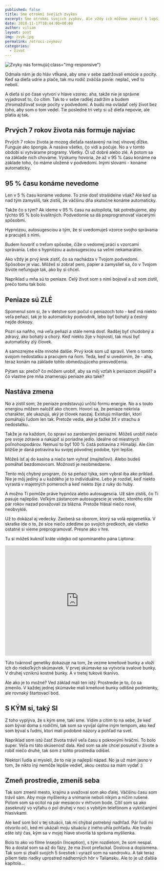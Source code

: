 ```yaml
---
published: false
title: Sme otrokmi svojich zvykov
excerpt: Sme otrokmi svojich zvykov. Ale vždy ich môžeme zmeniť k lepšiemu :)
date: 2018-11-17T10:44:00+00:00
author: viliam
layout: post
img: zvyk.jpg
permalink: /otroci-zvykov/
categories:
  - život
---
```


![Zvyky nás formujú](/images/zvyk-b.jpg){:class="img-responsive"}

Odmala nám je do hláv vtĺkané, aby sme v sebe zadržovali emócie a pocity. Keď sa dieťa udrie a plače, tak mu rodič zväčša povie: neplač, veď to nebolí.

A dieťa si po čase vytvorí v hlave vzorec: aha, takže nie je správne vyjadrovať to, čo cítim. Tak to v sebe radšej zadržím a budem zhromažďovať svoje pocity v podvedomí. A budú ma ovládať celý život bez toho, aby som o tom vedel. Tie posledné tri vety si už dieťa nepovie, ale platia aj tak.

## Prvých 7 rokov života nás formuje najviac

Prvých 7 rokov života je mozog dieťaťa nastavený na inej vlnovej dĺžke. Funguje ako špongia. A nasáva všetko, čo vidí a počuje. No a v tomto období si vytvárame programy. Všetky. Či už dobré alebo zlé. A potom sa na základe nich chováme. Výskumy hovoria, že až v 95 % času konáme na základe toho, čo máme uložené v podvedomí. Inými slovami - konáme automaticky. 

## 95 % času konáme nevedome

Len v 5 % času konáme vedome. To znie dosť strašidelne však? Ale keď sa nad tým zamyslíš, tak zistíš, že väčšinu dňa skutočne konáme automaticky. 

Takže čo s tým? Ak ideme v 95 % času na autopilota, tak potrebujeme, aby týchto 95 % bolo kvalitných. Podvedomie sa dá preprogramovať viacerými spôsobmi.

Hypnózou, autosugesciou a tým, že si uvedomuješ vzorce svojho správania a pracuješ s nimi.

Budem hovoriť o treťom spôsobe, čiže o vedomej práci s vzorcami správania. Lebo s hypnózou a autosugesciou sa veľmi nekamarátim.

Ako vždy je prvý krok zistiť, čo sa nachádza v Tvojom podvedomí. Spôsobov je viac. Môžeš si zobrať pero, papier a zamyslieť sa, čo v Tvojom živote nefunguje tak, ako by si chcel.

Napríklad u mňa sú to peniaze. Celý život som s nimi bojoval a už som zistil, prečo tomu tak bolo.

## Peniaze sú ZLÉ

Spomenul som si, že v detstve som počul o peniazoch toto - keď má niekto veľa peňazí, tak je to automaticky podvodník, lebo byť bohatý a čestný nejde dokopy.

Pozri sa naňho, má veľa peňazí a stále nemá dosť. Radšej byť chudobný a zdravý, ako bohatý a chorý. Keď niekto žije v hojnosti, tak musí byť automaticky zlý človek.

A samozrejme ešte mnohé dalšie. Prvý krok som už spravil. Viem o tomto svojom nedostatku a pracujem na ňom. Teda, keď si uvedomím, že - aha, teraz konám  na základe tohto obmedzujúceho presvedčenia.

Pýtam sa: prečo? čo môžem urobiť, aby sa môj vzťah k peniazom zlepšil? a čo vlastne pre mňa znamenajú peniaze
ako také?

## Nastáva zmena

No a zistil som, že peniaze predstavujú určitú formu energie. No a s touto energiou môžem naložiť ako chcem. Hovorí sa, že peniaze nekrivia charakter, ale ukazujú, aký je človek naozaj. Existujú miliardári, ktorí pomáhajú ľudom len tak. Pretože vedia, aké je ťažké žiť v strachu a nedostatku. 

Takže je na každom, čo spraví so zarobenými peniazmi. Môžeš urobiť niečo pre svoje zdravie a nakúpiť si poriadne jedlo. Ideálne od miestnych poľnohospodárov. Nemusí to byť 100 % čistá potravina z Himalájí. Ale čím bližšie je daná potravina ku svojej pôvodnej podobe, tým lepšie. 

Môžeš ísť aj do kasína a niečo tam vyhrať (majiteľovi). Alebo budeš pomáhať bezdomovcom. Možností je neobmedzene.

Tento môj chybný program, čo sa peňazí týka, som vybral iba ako príklad. Nie je môj jediný a u každého je to individuálne. Lebo je rozdiel, keď niekto vyrastá v majetných pomeroch a keď niekto žije z ruky do huby.

A možno Ti pomôže práve hypnóza alebo autosugescia. Už sám zistíš, čo Ti pasuje najlepšie. Veľkým zástancom autosugescie je vedec, ktorého ešte pár rokov nazad považovali za blázna. Pretože hlásal niečo nové, neobvyklé. 

Už to dokázal aj vedecky. Zaoberá sa oborom, ktorý sa volá epigenetika. V skratke ide o to, že síce niečo zdedíme po svojich predkoch, ale všetko ostatné si vieme preprogramovať. Presne ako v hre.

Tu si môžeš kuknúť kráte videjko od spomínaného pána Liptona:

<iframe width="480" height="360" src="https://www.youtube.com/embed/X_MDb0HzFE0" frameborder="0"> </iframe>

Túto tvárnosť genetiky dokazuje na tom, že vezme kmeňové bunky a vloží ich do niekoľkých skúmaviek. V prvej skúmavke sa vytvoria svalové bunky. V druhej vzniknú kostné bunky. A v tretej tukové tkanivo. 

Ale ako je to možné? Ved základ mali ten istý. Prostredie je to, čo sa zmenilo. V každej jednej skúmavke mali kmeňové bunky odlišné podmienky, ale rovnaký štartovací bod.

## S KÝM si, taký SI

Z toho vyplýva, že s kým sme, takí sme. Vidím a cítim to na sebe, že keď som býval doma s rodičmi, tak som sa vyvíjal úplne iným tempom, ako keď som býval s ľudmi, ktorí mali podobné názory a pohľad na svet.

Napríklad som istú časť života trávil veľa času s pokrovými hráčmi. To bolo super. Veľa mi táto skúsenosť dala. Ked som sa ale chcel posunúť v živote a robiť niečo druhé, tak som z tohto prostredia odišiel. 

Niektorí ľudia si mysleli, že to nie je najlepší nápad. No ja už mám jasno v tom, že nikto iný nemôže lepšie vedieť, akou
cestou sa mám vydať :)

## Zmeň prostredie, zmeníš seba

Tak som zmenil mesto, krajinu a uvažoval som ako ďalej. Väčšinu času som trávil sám. Aby moje myšlienky a vnímanie neboli nikým a ničím rušené. Potom som sa ocitol  na pár mesiacov v mŕtvom bode. Cítil som sa ako zaseknutý vo výťahu o pol druhej v noci s vybitým telefónom a vykričanými hlasivkami. 

Ale keď som bol v tej situácii, tak mi chýbal potrebný nadhľad. Pár ľudí mi otvorilo oči, ked mi ukázali moju situáciu z iného uhla pohľadu. Ale trvalo ešte istý čas, kým sa v mojej hlave stvorila tá správna myšlienka.

Bolo to ako vo filme Insepšn (Inception), s tým rozdielom, že som nespal. No a dostal som sa až do fázy, že ma život prefackal. Doslova a dopísmena. Tak som si zbalil svojich 5 švestiek i vyrazil som na vandrovku. A tak teraz píšem tieto riadky uprostred nádherných hôr v Taliansku. Ale to je už ďalšia kapitola...

